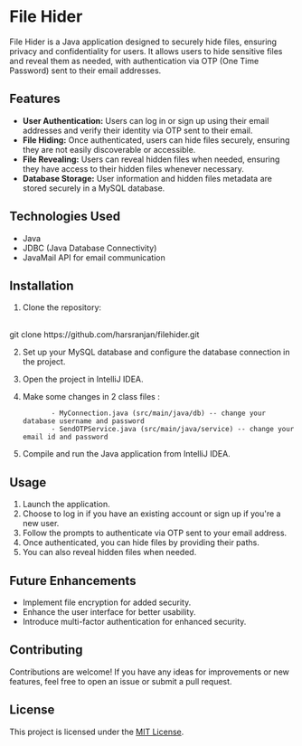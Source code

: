 # File Hider

File Hider is a Java application designed to securely hide files, ensuring privacy and confidentiality for users. It allows users to hide sensitive files and reveal them as needed, with authentication via OTP (One Time Password) sent to their email addresses.

## Features

- **User Authentication:** Users can log in or sign up using their email addresses and verify their identity via OTP sent to their email.
- **File Hiding:** Once authenticated, users can hide files securely, ensuring they are not easily discoverable or accessible.
- **File Revealing:** Users can reveal hidden files when needed, ensuring they have access to their hidden files whenever necessary.
- **Database Storage:** User information and hidden files metadata are stored securely in a MySQL database.

## Technologies Used

- Java
- JDBC (Java Database Connectivity)
- JavaMail API for email communication

## Installation

1. Clone the repository:
<br>
git clone https://github.com/harsranjan/filehider.git

2. Set up your MySQL database and configure the database connection in the project.

3. Open the project in IntelliJ IDEA.

4. Make some changes in 2 class files :
   
              - MyConnection.java (src/main/java/db) -- change your database username and password
              - SendOTPService.java (src/main/java/service) -- change your email id and password
5. Compile and run the Java application from IntelliJ IDEA.

## Usage

1. Launch the application.
2. Choose to log in if you have an existing account or sign up if you're a new user.
3. Follow the prompts to authenticate via OTP sent to your email address.
4. Once authenticated, you can hide files by providing their paths.
5. You can also reveal hidden files when needed.

## Future Enhancements

- Implement file encryption for added security.
- Enhance the user interface for better usability.
- Introduce multi-factor authentication for enhanced security.

## Contributing

Contributions are welcome! If you have any ideas for improvements or new features, feel free to open an issue or submit a pull request.

## License

This project is licensed under the [MIT License](LICENSE).
